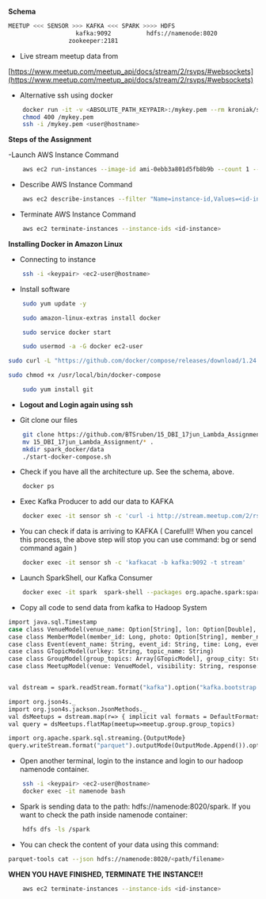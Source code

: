 **Schema**

```bash
MEETUP <<< SENSOR >>> KAFKA <<< SPARK >>>> HDFS
                   kafka:9092          hdfs://namenode:8020
                 zookeeper:2181
```

- Live stream meetup data from
  
[https://www.meetup.com/meetup_api/docs/stream/2/rsvps/#websockets](https://www.meetup.com/meetup_api/docs/stream/2/rsvps/#websockets)

- Alternative ssh using docker

```bash
    docker run -it -v <ABSOLUTE_PATH_KEYPAIR>:/mykey.pem --rm kroniak/ssh-client bash
    chmod 400 /mykey.pem
    ssh -i /mykey.pem <user@hostname>
```

**Steps of the Assignment**

-Launch AWS Instance Command

```bash
    aws ec2 run-instances --image-id ami-0ebb3a801d5fb8b9b --count 1 --instance-type m5.xlarge --key-name <keypair> --security-group-ids sg-0e8cb59d207ca3ed3 --subnet-id subnet-0ba219ffbd8c264d2 --associate-public-ip-address
```

- Describe AWS Instance Command

```bash
    aws ec2 describe-instances --filter "Name=instance-id,Values=<id-instance>"
```

- Terminate AWS Instance Command

```bash
    aws ec2 terminate-instances --instance-ids <id-instance>
```

**Installing Docker in Amazon Linux**

- Connecting to instance

```bash
    ssh -i <keypair> <ec2-user@hostname>
```

- Install software

```bash
    sudo yum update -y
```

```bash
    sudo amazon-linux-extras install docker
```

```bash
    sudo service docker start
```

```bash
    sudo usermod -a -G docker ec2-user
```

```bash
sudo curl -L "https://github.com/docker/compose/releases/download/1.24.0/docker-compose-$(uname -s)-$(uname -m)" -o /usr/local/bin/docker-compose
```

```bash
sudo chmod +x /usr/local/bin/docker-compose
```

```bash
    sudo yum install git
```

- **Logout and Login again using ssh**

- Git clone our files

```bash
    git clone https://github.com/BTSruben/15_DBI_17jun_Lambda_Assignment.git
    mv 15_DBI_17jun_Lambda_Assignment/* .
    mkdir spark_docker/data
    ./start-docker-compose.sh
```
- Check if you have all the architecture up. See the schema, above.

```bash
    docker ps
```

- Exec Kafka Producer to add our data to KAFKA

```bash
    docker exec -it sensor sh -c 'curl -i http://stream.meetup.com/2/rsvps | kafkacat -b kafka:9092 -t stream' &
```
- You can check if data is arriving to KAFKA ( Carefull!! When you cancel this process, the above step will stop you can use command: bg or send command again )

```bash
    docker exec -it sensor sh -c 'kafkacat -b kafka:9092 -t stream'
```

- Launch SparkShell, our Kafka Consumer

```bash
    docker exec -it spark  spark-shell --packages org.apache.spark:spark-sql-kafka-0-10_2.11:2.4.0,org.apache.kafka:kafka-clients:2.2.0,org.apache.spark:spark-tags_2.11:2.4.0,org.apache.spark:spark-sql_2.11:2.4.0
```

- Copy all code to send data from kafka to Hadoop System

```bash
import java.sql.Timestamp
case class VenueModel(venue_name: Option[String], lon: Option[Double], lat: Option[Double], venue_id: Option[String])
case class MemberModel(member_id: Long, photo: Option[String], member_name: Option[String])
case class Event(event_name: String, event_id: String, time: Long, event_url: Option[String])
case class GTopicModel(urlkey: String, topic_name: String)
case class GroupModel(group_topics: Array[GTopicModel], group_city: String, group_country: String, group_id: Long, group_name: String, group_lon: Double, group_urlname: String, group_state: Option[String], group_lat: Double)
case class MeetupModel(venue: VenueModel, visibility: String, response: String, guests: Long, member: MemberModel, rsvp_id: Long,  mtime: Long, group: GroupModel)


val dstream = spark.readStream.format("kafka").option("kafka.bootstrap.servers", "kafka:9092").option("subscribe", "stream").load().selectExpr("CAST(value AS STRING)").as[String]

import org.json4s._
import org.json4s.jackson.JsonMethods._
val dsMeetups = dstream.map(r=> { implicit val formats = DefaultFormats; parse(r).extract[MeetupModel] } )
val query = dsMeetups.flatMap(meetup=>meetup.group.group_topics)

import org.apache.spark.sql.streaming.{OutputMode}
query.writeStream.format("parquet").outputMode(OutputMode.Append()).option("checkpointLocation", "/tmp").option("path", "hdfs://namenode:8020/spark").start()
```
- Open another terminal, login to the instance and login to our hadoop namenode container.

```bash
    ssh -i <keypair> <ec2-user@hostname>
    docker exec -it namenode bash
```

- Spark is sending data to the path: hdfs://namenode:8020/spark. If you want to check the path inside namenode container:

```bash
    hdfs dfs -ls /spark
```
- You can check the content of your data using this command:

```bash
parquet-tools cat --json hdfs://namenode:8020/<path/filename>
```

**WHEN YOU HAVE FINISHED, TERMINATE THE INSTANCE!!**

```bash
    aws ec2 terminate-instances --instance-ids <id-instance>
```

